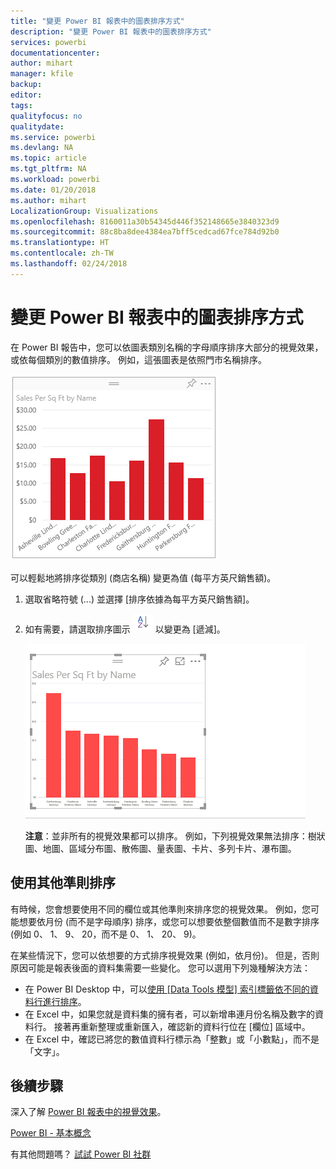 ```yaml
---
title: "變更 Power BI 報表中的圖表排序方式"
description: "變更 Power BI 報表中的圖表排序方式"
services: powerbi
documentationcenter: 
author: mihart
manager: kfile
backup: 
editor: 
tags: 
qualityfocus: no
qualitydate: 
ms.service: powerbi
ms.devlang: NA
ms.topic: article
ms.tgt_pltfrm: NA
ms.workload: powerbi
ms.date: 01/20/2018
ms.author: mihart
LocalizationGroup: Visualizations
ms.openlocfilehash: 8160011a30b54345d446f352148665e3840323d9
ms.sourcegitcommit: 88c8ba8dee4384ea7bff5cedcad67fce784d92b0
ms.translationtype: HT
ms.contentlocale: zh-TW
ms.lasthandoff: 02/24/2018
---
```

# <a name="change-how-a-chart-is-sorted-in-a-power-bi-report"></a>變更 Power BI 報表中的圖表排序方式
在 Power BI 報告中，您可以依圖表類別名稱的字母順序排序大部分的視覺效果，或依每個類別的數值排序。 例如，這張圖表是依照門市名稱排序。

![](media/power-bi-report-change-sort/pbi_chartsortcategory.png)

可以輕鬆地將排序從類別 (商店名稱) 變更為值 (每平方英尺銷售額)。

1. 選取省略符號 (...) 並選擇 [排序依據為每平方英尺銷售額]。
2. 如有需要，請選取排序圖示 ![](media/power-bi-report-change-sort/sorticon.png) 以變更為 [遞減]。

   ![](media/power-bi-report-change-sort/sortby.gif)

   **注意**：並非所有的視覺效果都可以排序。  例如，下列視覺效果無法排序：樹狀圖、地圖、區域分布圖、散佈圖、量表圖、卡片、多列卡片、瀑布圖。

<a name="other"></a>
## <a name="sorting-using-other-criteria"></a>使用其他準則排序
有時候，您會想要使用不同的欄位或其他準則來排序您的視覺效果。  例如，您可能想要依月份 (而不是字母順序) 排序，或您可以想要依整個數值而不是數字排序 (例如 0、 1、 9、 20，而不是 0、 1、 20、 9)。  

在某些情況下，您可以依想要的方式排序視覺效果 (例如，依月份)。  但是，否則原因可能是報表後面的資料集需要一些變化。 您可以選用下列幾種解決方法：

* 在 Power BI Desktop 中，可以[使用 [Data Tools 模型] 索引標籤依不同的資料行進行排序](desktop-sort-by-column.md)。
* 在 Excel 中，如果您就是資料集的擁有者，可以新增串連月份名稱及數字的資料行。 接著再重新整理或重新匯入，確認新的資料行位在 [欄位] 區域中。
* 在 Excel 中，確認已將您的數值資料行標示為「整數」或「小數點」，而不是「文字」。

## <a name="next-steps"></a>後續步驟
深入了解 [Power BI 報表中的視覺效果](power-bi-report-visualizations.md)。

[Power BI - 基本概念](service-basic-concepts.md)

有其他問題嗎？ [試試 Power BI 社群](http://community.powerbi.com/)
